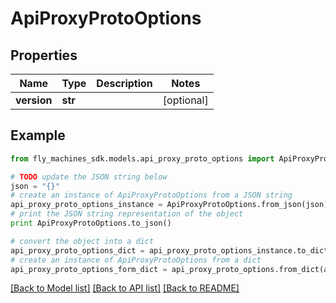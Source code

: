 # ApiProxyProtoOptions


## Properties
Name | Type | Description | Notes
------------ | ------------- | ------------- | -------------
**version** | **str** |  | [optional] 

## Example

```python
from fly_machines_sdk.models.api_proxy_proto_options import ApiProxyProtoOptions

# TODO update the JSON string below
json = "{}"
# create an instance of ApiProxyProtoOptions from a JSON string
api_proxy_proto_options_instance = ApiProxyProtoOptions.from_json(json)
# print the JSON string representation of the object
print ApiProxyProtoOptions.to_json()

# convert the object into a dict
api_proxy_proto_options_dict = api_proxy_proto_options_instance.to_dict()
# create an instance of ApiProxyProtoOptions from a dict
api_proxy_proto_options_form_dict = api_proxy_proto_options.from_dict(api_proxy_proto_options_dict)
```
[[Back to Model list]](../README.md#documentation-for-models) [[Back to API list]](../README.md#documentation-for-api-endpoints) [[Back to README]](../README.md)


